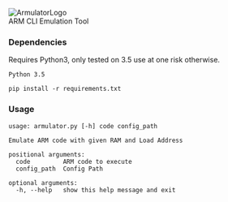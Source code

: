 ![ArmulatorLogo](https://i.imgur.com/axnOXB4.png)  
ARM CLI Emulation Tool  


### Dependencies

Requires Python3, only tested on 3.5 use at one risk otherwise.

```
Python 3.5
```

`pip install -r requirements.txt`


### Usage

```
usage: armulator.py [-h] code config_path

Emulate ARM code with given RAM and Load Address

positional arguments:
  code         ARM code to execute
  config_path  Config Path

optional arguments:
  -h, --help   show this help message and exit
  ```
